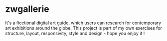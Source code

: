 # zwgallerie

It's a ficctional digital art guide, which users can research for contemporary art exhibitions around the globe.
This project is part of my own exercises for structure, layout, responsivity, style and design - hope you enjoy it !
